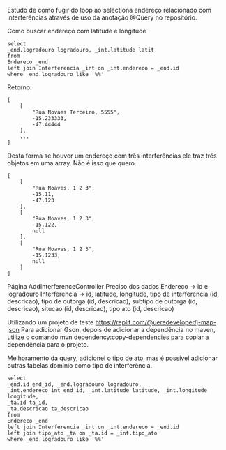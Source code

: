 Estudo de como fugir do loop ao selectiona endereço relacionado com interferências através de uso da anotação @Query no repositório.

Como buscar endereço com latitude e longitude

```
select 
_end.logradouro logradouro, _int.latitude latit
from 
Endereco _end
left join Interferencia _int on _int.endereco = _end.id
where _end.logradouro like '%%'
```

Retorno:
```
[
    [
        "Rua Novaes Terceiro, 5555",
        -15.233333,
        -47.44444
    ],
    ...
]
```

Desta forma se houver um endereço com três interferências ele traz três objetos em uma array. Não é isso que quero.

```
[
    [
        "Rua Noaves, 1 2 3",
        -15.11,
        -47.123
    ],
    [
        "Rua Noaves, 1 2 3",
        -15.122,
        null
    ],
    [
        "Rua Noaves, 1 2 3",
        -15.1233,
        null
    ]
]
```

Página AddInterferenceController
	Preciso dos  dados
		Endereco -> id e logradouro
	    Interferencia -> 
	    	id, latitude, longitude, 
	    	tipo de interferencia (id, descricao), 
	    	tipo de outorga (id, descricao), 
	    	subtipo de outorga (id, descricao), 
	    	situcao (id, descricao), 
	    	tipo ato (id, descricao)
	    
Utilizando um projeto de teste 
https://replit.com/@ueredeveloper/j-map-json
Para adicionar Gson, depois de adicionar a dependência no maven, utilize o comando mvn dependency:copy-dependencies
para copiar a dependência para o projeto.

Melhoramento da query, adicionei o tipo de ato, mas é possível adicionar outras tabelas domínio como tipo de interferência.

```
select 
_end.id end_id, _end.logradouro logradouro, 
_int.endereco int_end_id, _int.latitude latitude, _int.longitude longitude,
_ta.id ta_id,
_ta.descricao ta_descricao
from 
Endereco _end
left join Interferencia _int on _int.endereco = _end.id
left join tipo_ato _ta on _ta.id = _int.tipo_ato
where _end.logradouro like '%%'

```

